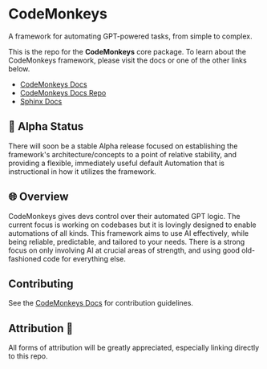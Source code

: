 # CodeMonkeys

A framework for automating GPT-powered tasks, from simple to complex.

This is the repo for the **CodeMonkeys** core package. To learn about the CodeMonkeys framework, please visit the docs or one of the other links below.

- [CodeMonkeys Docs](https://codemonkeys.lol)
- [CodeMonkeys Docs Repo](https://github.com/cooleydw494/codemonkeys-docs)
- [Sphinx Docs](https://cooleydw494.github.io/codemonkeys)

## 🚧 Alpha Status

There will soon be a stable Alpha release focused on establishing the framework's architecture/concepts to a point of relative stability, and providing a flexible, immediately useful default Automation that is instructional in how it utilizes the framework.

## 🌐 Overview

CodeMonkeys gives devs control over their automated GPT logic. The current focus is working on codebases but it is lovingly designed to enable automations of all kinds. This framework aims to use AI effectively, while being reliable, predictable, and tailored to your needs. There is a strong focus on only involving AI at crucial areas of strength, and using good old-fashioned code for everything else.

## Contributing
See the [CodeMonkeys Docs](https://codemonkeys.lol) for contribution guidelines.

## Attribution 🙏
All forms of attribution will be greatly appreciated, especially linking directly to this repo.
